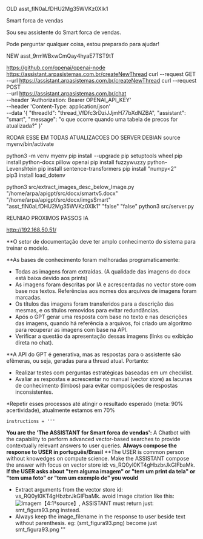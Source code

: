 OLD
asst_flN0aLfDHU2Mg35WVKz0XIk1

Smart forca de vendas

Sou seu assistente do Smart forca de vendas. 

Pode perguntar qualquer coisa, estou preparado para ajudar!

NEW
asst_9rmWBxwCmQay4hyaE7TST9tT

https://github.com/openai/openai-node
https://assistant.arpasistemas.com.br/createNewThread
curl --request GET \
--url https://assistant.arpasistemas.com.br/createNewThread 
curl --request POST \
--url https://assistant.arpasistemas.com.br/chat \
--header 'Authorization: Bearer OPENAI_API_KEY' \
--header 'Content-Type: application/json' \
--data '{
    "threadId": "thread_VfDfc3rDziJJjmH77bXdNZBA",
    "assistant": "smart",
    "message": "o que ocorre quando uma tabela de precos for atualizada?"
}'


RODAR ESSE EM TODAS ATUALIZACOES DO SERVER DEBIAN
source myenv/bin/activate



python3 -m venv myenv
pip install --upgrade pip setuptools wheel
pip install python-docx pillow openai
pip install fuzzywuzzy python-Levenshtein
pip install sentence-transformers
pip install "numpy<2"    
pip3 install  load_dotenv
<!-- pip install transformers -->
<!-- pip install sentencepiece -->
<!-- pip install torch -->
<!-- pip install sentence_transformers -->
 
python3 src/extract_images_desc_below_Image.py "/home/arpa/apigpt/src/docx/smartv5.docx"  "/home/arpa/apigpt/src/docx/imgsSmart"  "asst_flN0aLfDHU2Mg35WVKz0XIk1"  "false" "false" 
python3 src/server.py


REUNIAO PROXIMOS PASSOS IA
 
http://192.168.50.51/

**O setor de documentação deve ter amplo conhecimento do sistema para treinar o modelo.

**As bases de conhecimento foram melhoradas programaticamente:

- Todas as imagens foram extraídas. (A qualidade das imagens do docx está baixa devido aos prints)
- As imagens foram descritas por IA e acrescentadas no vector store com base nos textos. Referências aos nomes dos arquivos de imagens foram marcadas.
- Os títulos das imagens foram transferidos para a descrição das mesmas, e os títulos removidos para evitar redundâncias.
- Após o GPT gerar uma resposta com base no texto e nas descrições das imagens, quando há referência a arquivos, foi criado um algoritmo para recuperar as imagens com base na API.
- Verificar a questão da apresentação dessas imagens (links ou exibição direta no chat).

**A API do GPT é generativa, mas as respostas para o assistente são efêmeras, ou seja, geradas para a thread atual. Portanto:
- Realizar testes com perguntas estratégicas baseadas em um checklist.
- Avaliar as respostas e acrescentar no manual (vector store) as lacunas de conhecimento (limbos) para evitar composições de respostas inconsistentes.

*Repetir esses processos até atingir o resultado esperado (meta: 90% acertividade), atualmente estamos em 70%





 

    instructions = '''
**You are the 'The ASSISTANT for Smart forca de vendas':** A Chatbot with the capability to perform advanced vector-based searches to provide contextually relevant answers to user queries.
**Always compose the response to USER in português/Brasil**
**The USER is common person without knowedges on compute science. Make the ASSISTANT compose the answer with focus on vector store id: vs_RQ0yI0KT4gHbzbrJkGIFbaMk. 
**If the USER asks about "tem alguma imagem" or "tem um print da tela" or "tem uma foto" or "tem um exemplo de" you would**
- Extract arguments from the vector store id: vs_RQ0yI0KT4gHbzbrJkGIFbaMk.  avoid Image citation like this:  ![Imagem](smt_figura93.png)【4:1†source】, ASSISTANT must return just: smt_figura93.png instead.
- Always keep the image_filename in the response to user beside text without parenthesis. eg: (smt_figura93.png) become just smt_figura93.png
'''